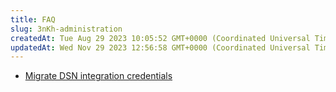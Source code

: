 ```yaml
---
title: FAQ
slug: 3nKh-administration
createdAt: Tue Aug 29 2023 10:05:52 GMT+0000 (Coordinated Universal Time)
updatedAt: Wed Nov 29 2023 12:56:58 GMT+0000 (Coordinated Universal Time)
---
```


- [Migrate DSN integration credentials](<../Demo System Next/Migrate DSN integration credentials.md>)

